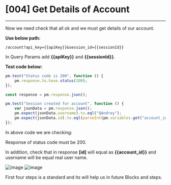 # [004] Get Details of Account
___

Now we need check that all ok and we must get details of our account.

__Use below path:__
```
/account?api_key={{apiKey}}&session_id={{sessionId}}
```

In Query Params add __{{apiKey}}__ and __{{sessionId}}__. 

__Test code below:__
``` js {.line-numbers}
pm.test("Status code is 200", function () {
    pm.response.to.have.status(200);
});

const response = pm.response.json();

pm.test("Session created for account", function () {
    var jsonData = pm.response.json();
    pm.expect(jsonData.username).to.eql("QAndrey");
    pm.expect(jsonData.id).to.eql(parseInt(pm.variables.get("account_id")));
});
```

In above code we are checking:

Response of status code must be 200. 

In addition, check that in response __[id]__ will equal as __{{account_id}}__ and username will be equal real user name.
 
![image](https://user-images.githubusercontent.com/122685448/231020391-9d215fa2-5918-4489-a8d7-a7619b3642d0.png)
![image](https://user-images.githubusercontent.com/122685448/231020402-b4ea9290-9324-4115-8686-b8068df79490.png)

First four steps is a standard and its will help us in future Blocks and steps. 

